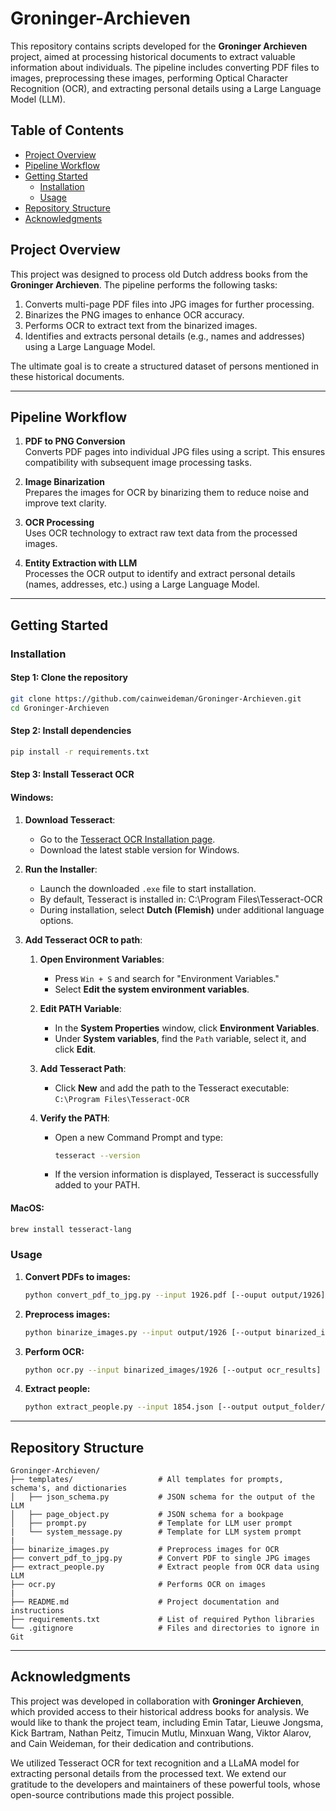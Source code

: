 # Groninger-Archieven

This repository contains scripts developed for the **Groninger Archieven** project, aimed at processing historical documents to extract valuable information about individuals. The pipeline includes converting PDF files to images, preprocessing these images, performing Optical Character Recognition (OCR), and extracting personal details using a Large Language Model (LLM).

## Table of Contents

- [Project Overview](#project-overview)
- [Pipeline Workflow](#pipeline-workflow)
- [Getting Started](#getting-started)
  - [Installation](#installation)
  - [Usage](#usage)
- [Repository Structure](#repository-structure)
- [Acknowledgments](#acknowledgments)

## Project Overview

This project was designed to process old Dutch address books from the **Groninger Archieven**. The pipeline performs the following tasks:

1. Converts multi-page PDF files into JPG images for further processing.
2. Binarizes the PNG images to enhance OCR accuracy.
3. Performs OCR to extract text from the binarized images.
4. Identifies and extracts personal details (e.g., names and addresses) using a Large Language Model.

The ultimate goal is to create a structured dataset of persons mentioned in these historical documents.

---

## Pipeline Workflow

1. **PDF to PNG Conversion**  
   Converts PDF pages into individual JPG files using a script. This ensures compatibility with subsequent image processing tasks.

2. **Image Binarization**  
   Prepares the images for OCR by binarizing them to reduce noise and improve text clarity.

3. **OCR Processing**  
   Uses OCR technology to extract raw text data from the processed images.

4. **Entity Extraction with LLM**  
   Processes the OCR output to identify and extract personal details (names, addresses, etc.) using a Large Language Model.

---

## Getting Started

### Installation
#### Step 1: Clone the repository
   ```bash
   git clone https://github.com/cainweideman/Groninger-Archieven.git
   cd Groninger-Archieven
   ```
#### Step 2: Install dependencies
   ```bash
   pip install -r requirements.txt
   ```
#### Step 3: Install Tesseract OCR
#### Windows:
1. **Download Tesseract**:
   - Go to the [Tesseract OCR Installation page](https://github.com/UB-Mannheim/tesseract/wiki).
   - Download the latest stable version for Windows.
   
2. **Run the Installer**:
   - Launch the downloaded `.exe` file to start installation.
   - By default, Tesseract is installed in: C:\Program Files\Tesseract-OCR
   - During installation, select **Dutch (Flemish)** under additional language options.

3. **Add Tesseract OCR to path**:
   1. **Open Environment Variables**:  
      - Press `Win + S` and search for "Environment Variables."  
      - Select **Edit the system environment variables**.  

   2. **Edit PATH Variable**:  
      - In the **System Properties** window, click **Environment Variables**.  
      - Under **System variables**, find the `Path` variable, select it, and click **Edit**.  

   3. **Add Tesseract Path**:  
      - Click **New** and add the path to the Tesseract executable:  
      `C:\Program Files\Tesseract-OCR`  

   4. **Verify the PATH**:  
      - Open a new Command Prompt and type:  
         ```bash
         tesseract --version
         ```  
      - If the version information is displayed, Tesseract is successfully added to your PATH.  

#### MacOS:
```bash
brew install tesseract-lang
```
### Usage
1. **Convert PDFs to images:**
   ```bash
   python convert_pdf_to_jpg.py --input 1926.pdf [--ouput output/1926]
   ```
2. **Preprocess images:**
   ```bash
   python binarize_images.py --input output/1926 [--output binarized_images/1926]
   ```
3. **Perform OCR:**
   ```bash
   python ocr.py --input binarized_images/1926 [--output ocr_results] [--congif 3]
   ```
4. **Extract people:**
   ```bash
   python extract_people.py --input 1854.json [--output output_folder/1854] --start_page 7 --end_page 209
   ```

---

## Repository Structure

```plaintext
Groninger-Archieven/
├── templates/                   # All templates for prompts, schema's, and dictionaries
│   ├── json_schema.py           # JSON schema for the output of the LLM
│   ├── page_object.py           # JSON schema for a bookpage
│   ├── prompt.py                # Template for LLM user prompt
|   └── system_message.py        # Template for LLM system prompt
|
├── binarize_images.py           # Preprocess images for OCR
├── convert_pdf_to_jpg.py        # Convert PDF to single JPG images
├── extract_people.py            # Extract people from OCR data using LLM
├── ocr.py                       # Performs OCR on images
|
├── README.md                    # Project documentation and instructions
├── requirements.txt             # List of required Python libraries
└── .gitignore                   # Files and directories to ignore in Git
```
---

## Acknowledgments

This project was developed in collaboration with **Groninger Archieven**, which provided access to their historical address books for analysis. We would like to thank the project team, including Emin Tatar, Lieuwe Jongsma, Kick Bartram, Nathan Peitz, Timucin Mutlu, Minxuan Wang, Viktor Alarov, and Cain Weideman, for their dedication and contributions.

We utilized Tesseract OCR for text recognition and a LLaMA model for extracting personal details from the processed text. We extend our gratitude to the developers and maintainers of these powerful tools, whose open-source contributions made this project possible.
